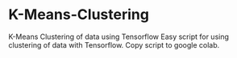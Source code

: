 # K-Means-Clustering
K-Means Clustering of data using Tensorflow
Easy script for using clustering of data with Tensorflow. Copy script to google colab.

